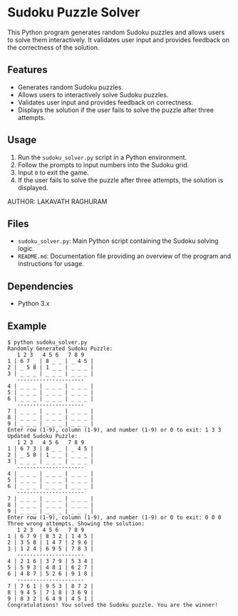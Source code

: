 # Sudoku Puzzle Solver

This Python program generates random Sudoku puzzles and allows users to solve them interactively. It validates user input and provides feedback on the correctness of the solution.

## Features

- Generates random Sudoku puzzles.
- Allows users to interactively solve Sudoku puzzles.
- Validates user input and provides feedback on correctness.
- Displays the solution if the user fails to solve the puzzle after three attempts.

## Usage

1. Run the `sudoku_solver.py` script in a Python environment.
2. Follow the prompts to input numbers into the Sudoku grid.
3. Input `0` to exit the game.
4. If the user fails to solve the puzzle after three attempts, the solution is displayed.

AUTHOR:
LAKAVATH RAGHURAM

## Files

- `sudoku_solver.py`: Main Python script containing the Sudoku solving logic.
- `README.md`: Documentation file providing an overview of the program and instructions for usage.

## Dependencies

- Python 3.x

## Example

```shell
$ python sudoku_solver.py
Randomly Generated Sudoku Puzzle:
   1 2 3   4 5 6   7 8 9
1 | 6 7 _ | 8 _ _ | _ 4 5 |
2 | _ 5 8 | 1 _ _ | _ _ _ |
3 | _ _ _ | _ _ _ | _ _ _ |
   ---------------------
4 | _ _ _ | _ _ _ | _ _ _ |
5 | _ _ _ | _ _ _ | _ _ _ |
6 | _ _ _ | _ _ _ | _ _ _ |
   ---------------------
7 | _ _ _ | _ _ _ | _ _ _ |
8 | _ _ _ | _ _ _ | _ _ _ |
9 | _ _ _ | _ _ _ | _ _ _ |
Enter row (1-9), column (1-9), and number (1-9) or 0 to exit: 1 3 3
Updated Sudoku Puzzle:
   1 2 3   4 5 6   7 8 9
1 | 6 7 3 | 8 _ _ | _ 4 5 |
2 | _ 5 8 | 1 _ _ | _ _ _ |
3 | _ _ _ | _ _ _ | _ _ _ |
   ---------------------
4 | _ _ _ | _ _ _ | _ _ _ |
5 | _ _ _ | _ _ _ | _ _ _ |
6 | _ _ _ | _ _ _ | _ _ _ |
   ---------------------
7 | _ _ _ | _ _ _ | _ _ _ |
8 | _ _ _ | _ _ _ | _ _ _ |
9 | _ _ _ | _ _ _ | _ _ _ |
Enter row (1-9), column (1-9), and number (1-9) or 0 to exit: 0 0 0
Three wrong attempts. Showing the solution:
   1 2 3   4 5 6   7 8 9
1 | 6 7 9 | 8 3 2 | 1 4 5 |
2 | 3 5 8 | 1 4 7 | 2 9 6 |
3 | 1 2 4 | 6 9 5 | 7 8 3 |
   ---------------------
4 | 2 1 6 | 3 7 9 | 5 3 4 |
5 | 5 9 3 | 4 8 1 | 6 2 7 |
6 | 4 8 7 | 5 2 6 | 9 1 8 |
   ---------------------
7 | 7 6 1 | 9 5 3 | 8 7 2 |
8 | 9 4 5 | 7 1 8 | 3 6 9 |
9 | 8 3 2 | 6 4 9 | 4 5 1 |
Congratulations! You solved the Sudoku puzzle. You are the winner!
